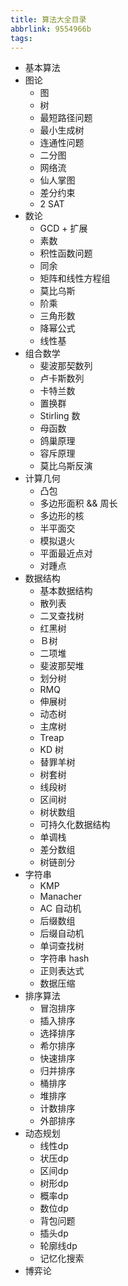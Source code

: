 ```yaml
---
title: 算法大全目录
abbrlink: 9554966b
tags:
---
```


* 基本算法
* 图论
  * 图
  * 树
  * 最短路径问题
  * 最小生成树
  * 连通性问题
  * 二分图
  * 网络流
  * 仙人掌图
  * 差分约束
  * 2 SAT
* 数论
  * GCD + 扩展
  * 素数
  * 积性函数问题
  * 同余
  * 矩阵和线性方程组
  * 莫比乌斯
  * 阶乘
  * 三角形数
  * 降幂公式
  * 线性基
* 组合数学
  * 斐波那契数列
  * 卢卡斯数列
  * 卡特兰数
  * 置换群
  * Stirling 数
  * 母函数
  * 鸽巢原理
  * 容斥原理
  * 莫比乌斯反演
* 计算几何
  * 凸包
  * 多边形面积 && 周长
  * 多边形的核
  * 半平面交
  * 模拟退火
  * 平面最近点对
  * 对踵点
* 数据结构
  * 基本数据结构
  * 散列表
  * 二叉查找树
  * 红黑树
  * Ｂ树
  * 二项堆
  * 斐波那契堆
  * 划分树
  * RMQ
  * 伸展树
  * 动态树
  * 主席树
  * Treap
  * KD 树
  * 替罪羊树
  * 树套树
  * 线段树
  * 区间树
  * 树状数组
  * 可持久化数据结构
  * 单调栈
  * 差分数组
  * 树链剖分
* 字符串
  * KMP
  * Manacher
  * AC 自动机
  * 后缀数组
  * 后缀自动机
  * 单词查找树
  * 字符串 hash
  * 正则表达式
  * 数据压缩
* 排序算法
  * 冒泡排序
  * 插入排序
  * 选择排序
  * 希尔排序
  * 快速排序
  * 归并排序
  * 桶排序
  * 堆排序
  * 计数排序
  * 外部排序
* 动态规划
  * 线性dp
  * 状压dp
  * 区间dp
  * 树形dp
  * 概率dp
  * 数位dp
  * 背包问题
  * 插头dp
  * 轮廓线dp
  * 记忆化搜索
* 博弈论